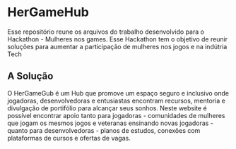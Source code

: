 # HerGameHub

Esse repositório reune os arquivos do trabalho desenvolvido para o Hackathon - Mulheres nos games. Esse Hackathon tem o objetivo de reunir soluções para aumentar a participação de mulheres nos jogos e na indútria Tech

## A Solução

O HerGameGub é um Hub que promove um espaço seguro e inclusivo onde jogadoras, desenvolvedoras e entusiastas encontram recursos, mentoria e divulgação de portifólio para alcançar seus sonhos. Neste website é possível encontrar apoio tanto para jogadoras - comunidades de mulheres que jogam os mesmos jogos e veteranas ensinando novas jogadoras - quanto para desenvolvedoras - planos de estudos, conexões com plataformas de cursos e ofertas de vagas.
